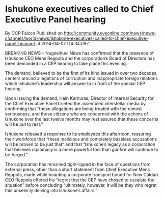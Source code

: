 # Ishukone executives called to Chief Executive Panel hearing
By CCP Falcon
Published on http://community.eveonline.com/news/news-channels/world-news/ishukone-executives-called-to-chief-executive-panel-hearing/ at 2014-04-07T14:34:09Z

BREAKING NEWS – Nugoeihuvi News has confirmed that the presence of Ishukone CEO Mens Reppola and the corporation’s Board of Directors has been demanded in a CEP hearing to take place this evening.

The demand, believed to be the first of its kind issued in over two decades, centers around allegations of corruption and inappropriate foreign relations which Ishukone’s leadership will answer to in front of the special CEP hearing.

Upon issuing the demand, Hein Karnuras, Director of Internal Security for the Chief Executive Panel briefed the assembled interstellar media by confirming that “these allegations are being treated with the utmost seriousness, and those citizens who are concerned with the actions of Ishukone over the last twelve months may rest assured that these concerns will be put to rest.”

Ishukone released a response to its employees this afternoon, ressuring their workforce that “these malicious and completely baseless accusations will be proven to be just that” and that “Ishukone’s legacy as a corporation that believes diplomacy is a more powerful tool than gunfire will continue to be forged.”

The corporation has remained tight-lipped in the face of questions from external press, other than a short statement from Chief Executive Mens Reppola, made while boarding a corporate transport bound for New Caldari. CEO Reppola offered his “regret that the CEP have chosen to escalate the situation” before concluding “ultimately, however, it will be they who regret this unseemly delving into Ishukone’s affairs.”

